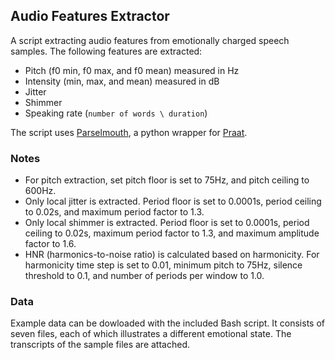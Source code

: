 ## Audio Features Extractor

A script extracting audio features from emotionally charged speech samples.
The following features are extracted:
- Pitch (f0 min, f0 max, and f0 mean) measured in Hz
- Intensity (min, max, and mean) measured in dB
- Jitter
- Shimmer
- Speaking rate (`number of words \ duration`)

The script uses [Parselmouth](https://parselmouth.readthedocs.io/en/latest/index.html), a python wrapper for [Praat](http://www.fon.hum.uva.nl/praat/).

### Notes
- For pitch extraction, set pitch floor is set to 75Hz, and pitch ceiling to 600Hz.
- Only local jitter is extracted. Period floor is set to 0.0001s, period ceiling to 0.02s, and maximum period factor to 1.3.
- Only local shimmer is extracted. Period floor is set to 0.0001s, period ceiling to 0.02s, maximum period factor to 1.3, and maximum amplitude factor to 1.6.
- HNR (harmonics-to-noise ratio) is calculated based on harmonicity. For harmonicity time step is set to 0.01, minimum pitch to 75Hz, silence threshold to 0.1, and number of periods per window to 1.0.

### Data
Example data can be dowloaded with the included Bash script.  It consists of seven files, each of which illustrates a different emotional state.
The transcripts of the sample files are attached.

